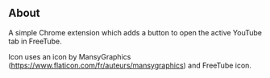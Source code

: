 ## About
A simple Chrome extension which adds a button to open the active YouTube tab in FreeTube.

Icon uses an icon by MansyGraphics (https://www.flaticon.com/fr/auteurs/mansygraphics) and FreeTube icon.
